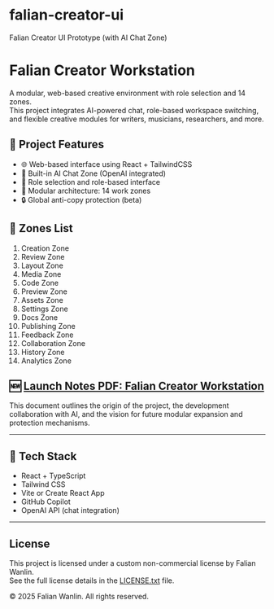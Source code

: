 # falian-creator-ui
Falian Creator UI Prototype (with AI Chat Zone)
# Falian Creator Workstation

A modular, web-based creative environment with role selection and 14 zones.  
This project integrates AI-powered chat, role-based workspace switching, and flexible creative modules for writers, musicians, researchers, and more.

## 🔰 Project Features

- 🌐 Web-based interface using React + TailwindCSS
- 🧠 Built-in AI Chat Zone (OpenAI integrated)
- 🔄 Role selection and role-based interface
- 🧩 Modular architecture: 14 work zones
- 🔒 Global anti-copy protection (beta)

## 📁 Zones List

1. Creation Zone
2. Review Zone
3. Layout Zone
4. Media Zone
5. Code Zone
6. Preview Zone
7. Assets Zone
8. Settings Zone
9. Docs Zone
10. Publishing Zone
11. Feedback Zone
12. Collaboration Zone
13. History Zone
14. Analytics Zone

## 🆕 [Launch Notes PDF: Falian Creator Workstation](./Falian_Creator_Workstation_Launch_Notes.pdf)

This document outlines the origin of the project, the development collaboration with AI, and the vision for future modular expansion and protection mechanisms.

---

## 🔧 Tech Stack

- React + TypeScript
- Tailwind CSS
- Vite or Create React App
- GitHub Copilot
- OpenAI API (chat integration)

---

## License

This project is licensed under a custom non-commercial license by Falian Wanlin.  
See the full license details in the [LICENSE.txt](./LICENSE.txt) file.



© 2025 Falian Wanlin. All rights reserved.
